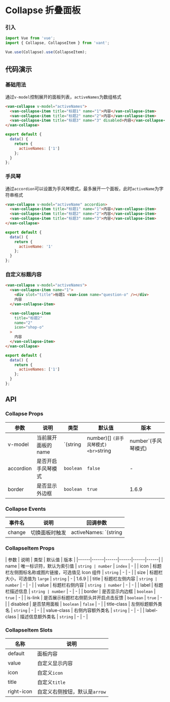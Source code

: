 # Collapse 折叠面板

### 引入

``` javascript
import Vue from 'vue';
import { Collapse, CollapseItem } from 'vant';

Vue.use(Collapse).use(CollapseItem);
```

## 代码演示

### 基础用法

通过`v-model`控制展开的面板列表，`activeNames`为数组格式

```html
<van-collapse v-model="activeNames">
  <van-collapse-item title="标题1" name="1">内容</van-collapse-item>
  <van-collapse-item title="标题2" name="2">内容</van-collapse-item>
  <van-collapse-item title="标题3" name="3" disabled>内容</van-collapse-item>
</van-collapse>
```

``` javascript
export default {
  data() {
    return {
      activeNames: ['1']
    };
  }
};
```

### 手风琴

通过`accordion`可以设置为手风琴模式，最多展开一个面板，此时`activeName`为字符串格式

```html
<van-collapse v-model="activeName" accordion>
  <van-collapse-item title="标题1" name="1">内容</van-collapse-item>
  <van-collapse-item title="标题2" name="2">内容</van-collapse-item>
  <van-collapse-item title="标题3" name="3">内容</van-collapse-item>
</van-collapse>
```

``` javascript
export default {
  data() {
    return {
      activeName: '1'
    };
  }
};
```

### 自定义标题内容

```html
<van-collapse v-model="activeNames">
  <van-collapse-item name="1">
    <div slot="title">标题1 <van-icon name="question-o" /></div>
    内容
  </van-collapse-item>

  <van-collapse-item
    title="标题2"
    name="2"
    icon="shop-o"
  >
    内容
  </van-collapse-item>
</van-collapse>
```

``` javascript
export default {
  data() {
    return {
      activeNames: ['1']
    };
  }
};
```

## API

### Collapse Props

| 参数 | 说明 | 类型 | 默认值 | 版本 |
|------|------|------|------|------|
| v-model | 当前展开面板的 name | `(string | number)[] `(非手风琴模式)<br>`string | number`(手风琴模式) | - | - |
| accordion | 是否开启手风琴模式 | `boolean` | `false` | - |
| border | 是否显示外边框 | `boolean` | `true` | 1.6.9 |

### Collapse Events

| 事件名 | 说明 | 回调参数 |
|------|------|------|
| change | 切换面板时触发 | activeNames: `(string | number)[] `(非手风琴模式) / `string | number`(手风琴模式) |

### CollapseItem Props

| 参数 | 说明 | 类型 | 默认值 | 版本 |
|------|------|------|------|------|------|
| name | 唯一标识符，默认为索引值 | `string | number` | `index` | - |
| icon | 标题栏左侧图标名称或图片链接，可选值见 Icon 组件 | `string` | - | - |
| size | 标题栏大小，可选值为 `large` | `string` | - | 1.6.9 |
| title | 标题栏左侧内容 | `string | number` | - | - |
| value | 标题栏右侧内容 | `string | number` | - | - |
| label | 标题栏描述信息 | `string | number`  | - | - |
| border | 是否显示内边框 | `boolean` | `true` | - |
| is-link | 是否展示标题栏右侧箭头并开启点击反馈 | `boolean` | `true` | - |
| disabled | 是否禁用面板 | `boolean` | `false` | - |
| title-class | 左侧标题额外类名 | `string` | - | - |
| value-class | 右侧内容额外类名 | `string` | - | - |
| label-class | 描述信息额外类名 | `string` | - | - |

### CollapseItem Slots

| 名称 | 说明 |
|------|------|
| default | 面板内容 |
| value | 自定义显示内容 |
| icon | 自定义`icon` |
| title | 自定义`title` |
| right-icon | 自定义右侧按钮，默认是`arrow` |
